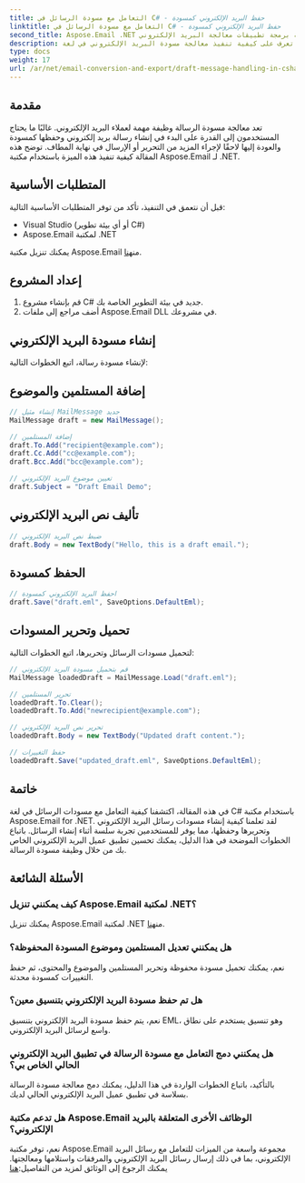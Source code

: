 ```yaml
---
title: التعامل مع مسودة الرسائل في C# - حفظ البريد الإلكتروني كمسودة
linktitle: التعامل مع مسودة الرسائل في C# - حفظ البريد الإلكتروني كمسودة
second_title: Aspose.Email .NET واجهة برمجة تطبيقات معالجة البريد الإلكتروني
description: تعرف على كيفية تنفيذ معالجة مسودة البريد الإلكتروني في لغة C# باستخدام Aspose.Email لـ .NET. قم بإنشاء المسودات وتحريرها وحفظها بسلاسة.
type: docs
weight: 17
url: /ar/net/email-conversion-and-export/draft-message-handling-in-csharp-saving-email-as-draft/
---
```


## مقدمة

تعد معالجة مسودة الرسالة وظيفة مهمة لعملاء البريد الإلكتروني. غالبًا ما يحتاج المستخدمون إلى القدرة على البدء في إنشاء رسالة بريد إلكتروني وحفظها كمسودة والعودة إليها لاحقًا لإجراء المزيد من التحرير أو الإرسال في نهاية المطاف. توضح هذه المقالة كيفية تنفيذ هذه الميزة باستخدام مكتبة Aspose.Email لـ .NET.

## المتطلبات الأساسية

قبل أن نتعمق في التنفيذ، تأكد من توفر المتطلبات الأساسية التالية:

- Visual Studio (أو أي بيئة تطوير C#)
- Aspose.Email لمكتبة .NET

 يمكنك تنزيل مكتبة Aspose.Email من[هنا](https://releases.aspose.com/email/net).

## إعداد المشروع

1. قم بإنشاء مشروع C# جديد في بيئة التطوير الخاصة بك.
2. أضف مراجع إلى ملفات Aspose.Email DLL في مشروعك.

## إنشاء مسودة البريد الإلكتروني

لإنشاء مسودة رسالة، اتبع الخطوات التالية:

## إضافة المستلمين والموضوع

```csharp
// إنشاء مثيل MailMessage جديد
MailMessage draft = new MailMessage();

// إضافة المستلمين
draft.To.Add("recipient@example.com");
draft.Cc.Add("cc@example.com");
draft.Bcc.Add("bcc@example.com");

// تعيين موضوع البريد الإلكتروني
draft.Subject = "Draft Email Demo";
```

## تأليف نص البريد الإلكتروني

```csharp
// ضبط نص البريد الإلكتروني
draft.Body = new TextBody("Hello, this is a draft email.");
```

## الحفظ كمسودة

```csharp
// احفظ البريد الإلكتروني كمسودة
draft.Save("draft.eml", SaveOptions.DefaultEml);
```

## تحميل وتحرير المسودات

لتحميل مسودات الرسائل وتحريرها، اتبع الخطوات التالية:

```csharp
// قم بتحميل مسودة البريد الإلكتروني
MailMessage loadedDraft = MailMessage.Load("draft.eml");

// تحرير المستلمين
loadedDraft.To.Clear();
loadedDraft.To.Add("newrecipient@example.com");

// تحرير نص البريد الإلكتروني
loadedDraft.Body = new TextBody("Updated draft content.");

// حفظ التغييرات
loadedDraft.Save("updated_draft.eml", SaveOptions.DefaultEml);
```

## خاتمة

في هذه المقالة، اكتشفنا كيفية التعامل مع مسودات الرسائل في لغة C# باستخدام مكتبة Aspose.Email for .NET. لقد تعلمنا كيفية إنشاء مسودات رسائل البريد الإلكتروني وتحريرها وحفظها، مما يوفر للمستخدمين تجربة سلسة أثناء إنشاء الرسائل. باتباع الخطوات الموضحة في هذا الدليل، يمكنك تحسين تطبيق عميل البريد الإلكتروني الخاص بك من خلال وظيفة مسودة الرسالة.

## الأسئلة الشائعة

### كيف يمكنني تنزيل Aspose.Email لمكتبة .NET؟

 يمكنك تنزيل Aspose.Email لمكتبة .NET من[هنا](https://releases.aspose.com/email/net).

### هل يمكنني تعديل المستلمين وموضوع المسودة المحفوظة؟

نعم، يمكنك تحميل مسودة محفوظة وتحرير المستلمين والموضوع والمحتوى، ثم حفظ التغييرات كمسودة محدثة.

### هل تم حفظ مسودة البريد الإلكتروني بتنسيق معين؟

نعم، يتم حفظ مسودة البريد الإلكتروني بتنسيق EML، وهو تنسيق يستخدم على نطاق واسع لرسائل البريد الإلكتروني.

### هل يمكنني دمج التعامل مع مسودة الرسالة في تطبيق البريد الإلكتروني الحالي الخاص بي؟

بالتأكيد، باتباع الخطوات الواردة في هذا الدليل، يمكنك دمج معالجة مسودة الرسالة بسلاسة في تطبيق عميل البريد الإلكتروني الحالي لديك.

### هل تدعم مكتبة Aspose.Email الوظائف الأخرى المتعلقة بالبريد الإلكتروني؟

 نعم، توفر مكتبة Aspose.Email مجموعة واسعة من الميزات للتعامل مع رسائل البريد الإلكتروني، بما في ذلك إرسال رسائل البريد الإلكتروني والمرفقات واستلامها ومعالجتها. يمكنك الرجوع إلى الوثائق لمزيد من التفاصيل:[هنا](https://reference.aspose.com)